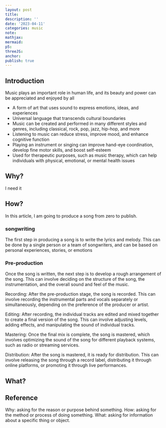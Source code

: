```yaml
---
layout: post
title:
description: ''
date: '2023-04-11'
categories: music
note:
mathjax:
mermaid:
p5:
threeJS:
anchor:
publish: true
---
```


## Introduction

Music plays an important role in human life, and its beauty and power can be appreciated and enjoyed by all
* A form of art that uses sound to express emotions, ideas, and experiences
* Universal language that transcends cultural boundaries
* Music can be created and performed in many different styles and genres, including classical, rock, pop, jazz, hip-hop, and more
* Listening to music can reduce stress, improve mood, and enhance cognitive function
* Playing an instrument or singing can improve hand-eye coordination, develop fine motor skills, and boost self-esteem
* Used for therapeutic purposes, such as music therapy, which can help individuals with physical, emotional, or mental health issues

## Why?

I need it

## How?

In this article, I am going to produce a song from zero to publish.

### songwriting

The first step in producing a song is to write the lyrics and melody. This can be done by a single person or a team of songwriters, and can be based on personal experiences, stories, or emotions

### Pre-production

Once the song is written, the next step is to develop a rough arrangement of the song. This can involve deciding on the structure of the song, the instrumentation, and the overall sound and feel of the music.

Recording: After the pre-production stage, the song is recorded. This can involve recording the instrumental parts and vocals separately or simultaneously, depending on the preference of the producer or artist.

Editing: After recording, the individual tracks are edited and mixed together to create a final version of the song. This can involve adjusting levels, adding effects, and manipulating the sound of individual tracks.

Mastering: Once the final mix is complete, the song is mastered, which involves optimizing the sound of the song for different playback systems, such as radio or streaming services.

Distribution: After the song is mastered, it is ready for distribution. This can involve releasing the song through a record label, distributing it through online platforms, or promoting it through live performances.

## What?

## Reference

Why: asking for the reason or purpose behind something.
How: asking for the method or process of doing something.
What: asking for information about a specific thing or object.
